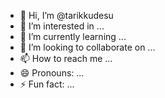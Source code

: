- 👋 Hi, I’m @tarikkudesu
- 👀 I’m interested in ...
- 🌱 I’m currently learning ...
- 💞️ I’m looking to collaborate on ...
- 📫 How to reach me ...
- 😄 Pronouns: ...
- ⚡ Fun fact: ...

<!---
tarikkudesu/tarikkudesu is a ✨ special ✨ repository because its `README.md` (this file) appears on your GitHub profile.
You can click the Preview link to take a look at your changes.
--->
